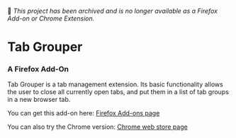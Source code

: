 🚨 *This project has been archived and is no longer available as a Firefox Add-on or Chrome Extension.* 

# Tab Grouper
### A Firefox Add-On

Tab Grouper is a tab management extension. Its basic functionality allows the user to close all currently open tabs, and put them in a list of tab groups in a new browser tab.

You can get this add-on here: [Firefox Add-ons page](https://addons.mozilla.org/en-US/firefox/addon/tabgrouper/)

You can also try the Chrome version:
[Chrome web store page](https://chrome.google.com/webstore/detail/tab-grouper/mbgligdomdgbbenibfnlociabpmidilp)
